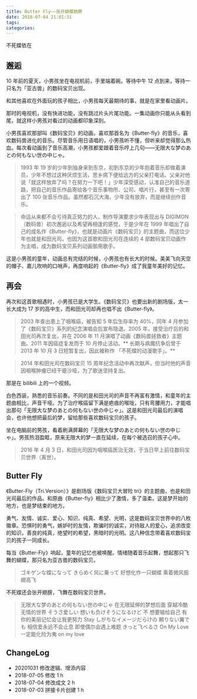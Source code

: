 ```yaml
---
title: Butter Fly——张开蝴蝶翅膀
date: 2018-07-04 21:01:31
tags:
categories:
---
```

不死蝶依在
<!--more-->

## 邂逅

10 年前的夏天，小男孩坐在电视机前，手里端着碗。等待中午 12 点到来，等待一只名为「亚古兽」的数码宝贝出现。

和其他喜欢在外面玩的孩子相比，小男孩每天最期待的事，就是在家里看动画片。

那时的电视机，没有快进功能，没有跳过片头片尾功能。一集动画你只能从头看到尾，就这样小男孩对看过的动画都印象深刻。

小男孩喜欢那部叫《数码宝贝》的动画，喜欢那首名为《Butter-fly》的音乐，喜欢数码兽进化的音乐。尽管音乐用日语唱的，小男孩听不懂，但听来却觉得那么热血。每次看动画到了音乐高潮，小男孩都爱跟着音乐哼上几句——无限大な梦のあとの何もない世の中じゃ。

> 1993 年 19 岁的少年到独身来到东京，初到东京的少年抱着音乐却做着演员，少年不想过这种厌烦生活，思乡病下便给远方的父亲打电话。父亲对他说「就这样放弃了吗？在努力一下吧！」少年深受感动，认准自己的音乐道路，把自己的音乐作品寄给各个音乐事物所、公司、唱片行，甚至有一次寄出了 100 张音乐作品。虽然都石沉大海，少年没有放弃，而是继续创作音乐。

> 命运从来都不会亏待真正努力的人，制作导演要求少年表现出与 DIGIMON （数码兽）初次邂逅以及希望再相逢的感觉，于是少年在 1999 年唱出了自己的成名作《Butter-fly》，也就是动画片《数码宝贝》的主题曲，而这位少年也就是和田光司。也因为这首歌和田光司在连续的 4 部数码宝贝动画作为主唱，成为数码宝贝系列动画御用歌手。

这是小男孩的童年，动画总有完结的时候，小男孩也有长大的时候。美美飞向天空的帽子、嘉儿吹响的口哨声，再度响起的《Butter-fly》成了我童年美好的记忆。

## 再会

再次和这首歌相遇时，小男孩已是大学生。《数码宝贝》也要出新的剧场版，太一长大成为 17 岁的高中生，而和田光司却再也唱不出《Butter-fly》。

> 2003 年查出患上了咽喉癌，被告知 5 年后生存率为 40%，同年 4 月参加了《数码宝贝》系列的纪念演唱会后宣布隐退。2005 年，接受治疗后的和田光司再次复出，并在 2006 年 11 月演唱了动画《数码兽拯救者》主题曲。2011 年因癌症复发而于 10 月停止活动。** 长期与病魔抗争后曾于 2013 年 10 月 3 日短暂复出，因此被称作 「不死蝶的动漫歌手」。**

> 2014 年和田光司在数码宝贝 15 周年纪念活动中再次献声，但当时他的声音因咽喉肿瘤已经干瘪沙哑，为了歌迷坚持复出。

那是在 bilibili 上的一个视频。

白色西装，熟悉的音乐前奏。不同的是和田光司的声音不再富有激情，和童年的主题曲相比，声音干哑。为了治疗喉癌留下满是疤痕的喉咙，只有弯腰用力，才能唱出那句「无限大な梦のあとの何もない世の中じゃ」。这是和田光司最后的演唱会，也许他想把最后的梦，留给那些喜欢数码宝贝的孩子。

坐在电脑前的男孩，看着刷满屏幕的「无限大な梦のあとの何もない世の中じゃ」。男孩热泪盈眶，原来无限大的梦一直在延续，在每个被选召的孩子心中。

> 2016 年 4 月 3 日，和田光司因为咽喉癌医治无效，于当日早上前往数码宝贝世界（离世）。

## Butter Fly

《Butter-Fly（Tri.Version）》是剧场版《数码宝贝大冒险 tri》的主题曲，也是和田光司最后的作品。和原曲《Butter-fly》相比少了激情，多了温柔。这是梦开始的地方，也是梦结束的地方。

勇气、友情、诚实、爱心、知识、纯真、希望、光明，这是数码宝贝世界中的八枚徽章。恐惧时的勇气，嫉妒时的友情，欺骗时的诚实，对待敌人的爱心，追求改变的知识，善良的纯真，绝望时的希望，黑暗时的光明。这八种信念带着喜欢数码宝贝的孩子一同成长。

每当《Butter-Fly》响起，童年的记忆也被唤醒。情绪随着音乐起舞，想起那只飞舞的蝴蝶，那只名为亚古兽的数码宝贝。

> ゴキゲンな蝶になって きらめく风に乗って 好想化作一只蝴蝶 乘着微风振翅高飞

不死蝶还会张开翅膀，飞舞在数码宝贝世界。

> 无限大な梦のあとの何もない世の中じゃ 
> 在无限延伸的梦想后面 穿越冷酷无情的世界
> そうさ爱しい 想いも负けそうになるけど 不
> 想要输给自己 有你的美丽记忆会让我更努力
>Stay しがちなイメージだらけの 頼りない翼でも 
>相信爱永远不会止息 即使偶尔会遇上难题
> きっと飞べるさ On My Love 
> 一定能化险为夷 on my love

## ChangeLog
- 20201031 修改逻辑、增添内容
- 2018-07-05 修改 1 h
- 2018-07-04 修改成文 2 h
- 2018-07-03 拼接卡片创建 1 h